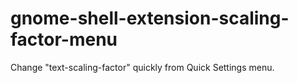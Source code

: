 # gnome-shell-extension-scaling-factor-menu

Change "text-scaling-factor" quickly from Quick Settings menu.
